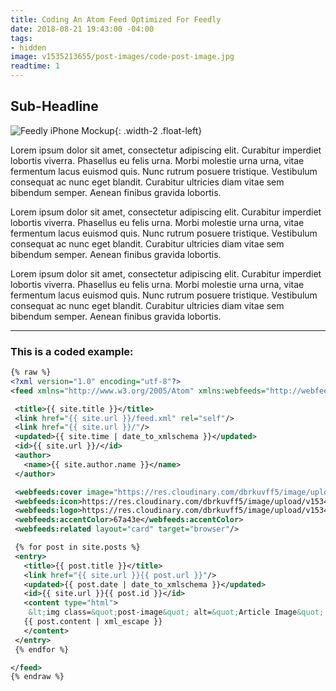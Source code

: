 ```yaml
---
title: Coding An Atom Feed Optimized For Feedly
date: 2018-08-21 19:43:00 -04:00
tags:
- hidden
image: v1535213655/post-images/code-post-image.jpg
readtime: 1
---
```


## Sub-Headline



![Feedly iPhone Mockup](https://res.cloudinary.com/dbrkuvff5/image/upload/v1535218675/post-images/iphone-feedly-mockup.jpg){: .width-2 .float-left}


Lorem ipsum dolor sit amet, consectetur adipiscing elit. Curabitur imperdiet lobortis viverra. Phasellus eu felis urna. Morbi molestie urna urna, vitae fermentum lacus euismod quis. Nunc rutrum posuere tristique. Vestibulum consequat ac nunc eget blandit. Curabitur ultricies diam vitae sem bibendum semper. Aenean finibus gravida lobortis.

Lorem ipsum dolor sit amet, consectetur adipiscing elit. Curabitur imperdiet lobortis viverra. Phasellus eu felis urna. Morbi molestie urna urna, vitae fermentum lacus euismod quis. Nunc rutrum posuere tristique. Vestibulum consequat ac nunc eget blandit. Curabitur ultricies diam vitae sem bibendum semper. Aenean finibus gravida lobortis.

Lorem ipsum dolor sit amet, consectetur adipiscing elit. Curabitur imperdiet lobortis viverra. Phasellus eu felis urna. Morbi molestie urna urna, vitae fermentum lacus euismod quis. Nunc rutrum posuere tristique. Vestibulum consequat ac nunc eget blandit. Curabitur ultricies diam vitae sem bibendum semper. Aenean finibus gravida lobortis.

<hr>

### This is a coded example:


```xml
{% raw %}
<?xml version="1.0" encoding="utf-8"?>
<feed xmlns="http://www.w3.org/2005/Atom" xmlns:webfeeds="http://webfeeds.org/rss/1.0">

 <title>{{ site.title }}</title>
 <link href="{{ site.url }}/feed.xml" rel="self"/>
 <link href="{{ site.url }}/"/>
 <updated>{{ site.time | date_to_xmlschema }}</updated>
 <id>{{ site.url }}/</id>
 <author>
   <name>{{ site.author.name }}</name>
 </author>

 <webfeeds:cover image="https://res.cloudinary.com/dbrkuvff5/image/upload/v1534161359/post-images/mark-on-product.jpg" />
 <webfeeds:icon>https://res.cloudinary.com/dbrkuvff5/image/upload/v1534497630/assets/favicon-96x96.png</webfeeds:icon>
 <webfeeds:logo>https://res.cloudinary.com/dbrkuvff5/image/upload/v1534707051/assets/logo-reversed.svg</webfeeds:logo>
 <webfeeds:accentColor>67a43e</webfeeds:accentColor>
 <webfeeds:related layout="card" target="browser"/>

 {% for post in site.posts %}
 <entry>
   <title>{{ post.title }}</title>
   <link href="{{ site.url }}{{ post.url }}"/>
   <updated>{{ post.date | date_to_xmlschema }}</updated>
   <id>{{ site.url }}{{ post.id }}</id>
   <content type="html">
   	&lt;img class=&quot;post-image&quot; alt=&quot;Article Image&quot; src=&quot;https://res.cloudinary.com/dbrkuvff5/image/upload/f_auto/c_scale,q_auto:good,w_845/{{ post.image | xml_escape }}&quot;&gt;
   {{ post.content | xml_escape }}
   </content>
 </entry>
 {% endfor %}

</feed>
{% endraw %}
```

